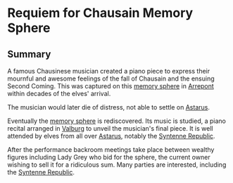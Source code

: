 # Requiem for Chausain Memory Sphere

## Summary

A famous Chausinese musician created a piano piece to express their mournful and awesome feelings of the fall of Chausain and the ensuing Second Coming. This was captured on this [memory sphere](memory-sphere.md) in [Arrepont](../../../places/cities/arrepont.md) within decades of the elves' arrival.

The musician would later die of distress, not able to settle on [Astarus](../../../planes/astarus.md).

Eventually the [memory sphere](memory-sphere.md) is rediscovered. Its music is studied, a piano recital arranged in [Valburg](../../../civilisations/nilsavnic-alliance/states/valburg.md) to unveil the musician's final piece. It is well attended by elves from all over [Astarus](../../../planes/astarus.md), notably the [Syntenne Republic](../../../civilisations/syntenne-republic/syntenne-republic.md).

After the performance backroom meetings take place between wealthy figures including Lady Grey who bid for the sphere, the current owner wishing to sell it for a ridiculous sum. Many parties are interested, including the [Syntenne Republic](../../../civilisations/syntenne-republic/syntenne-republic.md).
